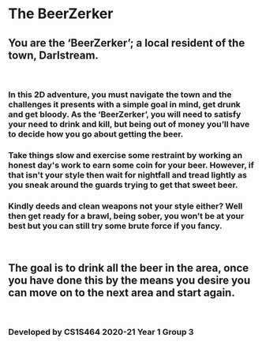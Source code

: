 # The BeerZerker
## You are the ‘BeerZerker’; a local resident of the town, Darlstream. 

<br />

### In this 2D adventure, you must navigate the town and the challenges it presents with a simple goal in mind, get drunk and get bloody. As the ‘BeerZerker’, you will need to satisfy your need to drink and kill, but being out of money you’ll have to decide how you go about getting the beer.
### Take things slow and exercise some restraint by working an honest day's work to earn some coin for your beer. However, if that isn't your style then wait for nightfall and tread lightly as you sneak around the guards trying to get that sweet beer.
### Kindly deeds and clean weapons not your style either? Well then get ready for a brawl, being sober, you won’t be at your best but you can still try some brute force if you fancy.

<br />

## The goal is to drink all the beer in the area, once you have done this by the means you desire you can move on to the next area and start again.

<br />

### Developed by CS1S464 2020-21 Year 1 Group 3
